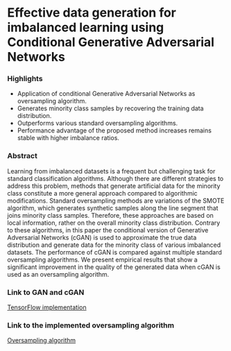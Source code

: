 # Effective data generation for imbalanced learning using Conditional Generative Adversarial Networks

### Highlights
* Application of conditional Generative Adversarial Networks as oversampling algorithm.
* Generates minority class samples by recovering the training data distribution.
* Outperforms various standard oversampling algorithms.
* Performance advantage of the proposed method increases remains stable with higher imbalance ratios.

### Abstract
Learning from imbalanced datasets is a frequent but challenging task for standard classification algorithms. Although there are different strategies to address this problem, methods that generate artificial data for the minority class constitute a more general approach compared to algorithmic modifications. Standard oversampling methods are variations of the SMOTE algorithm, which generates synthetic samples along the line segment that joins minority class samples. Therefore, these approaches are based on local information, rather on the overall minority class distribution. Contrary to these algorithms, in this paper the conditional version of Generative Adversarial Networks (cGAN) is used to approximate the true data distribution and generate data for the minority class of various imbalanced datasets. The performance of cGAN is compared against multiple standard oversampling algorithms. We present empirical results that show a significant improvement in the quality of the generated data when cGAN is used as an oversampling algorithm.

### Link to GAN and cGAN
[TensorFlow implementation](https://github.com/gdouzas/generative-adversarial-nets)

### Link to the implemented oversampling algorithm
[Oversampling algorithm](https://github.com/gdouzas/imbalanced-tools/blob/master/imbtools/algorithms/cgan_oversampler.py)